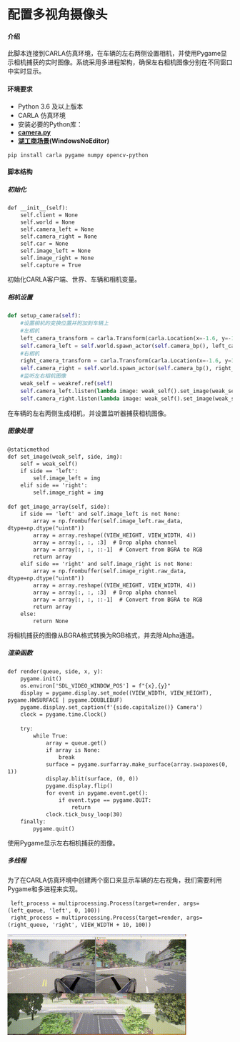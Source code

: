 # 配置多视角摄像头

#### **介绍**

此脚本连接到CARLA仿真环境，在车辆的左右两侧设置相机，并使用Pygame显示相机捕获的实时图像。系统采用多进程架构，确保左右相机图像分别在不同窗口中实时显示。

#### **环境要求**

- Python 3.6 及以上版本
- CARLA 仿真环境
- 安装必要的Python库：
- [**camera.py**](https://github.com/OpenHUTB/carla_doc/blob/master/src/course/camera.py)
- [**湖工商场景**](https://pan.baidu.com/s/15T1hGoWJ70tVmsTX7-zcSw?pwd=hutb )**(WindowsNoEditor)**

```
pip install carla pygame numpy opencv-python
```

#### **脚本结构**

##### 初始化

```
def __init__(self):
    self.client = None
    self.world = None
    self.camera_left = None
    self.camera_right = None
    self.car = None
    self.image_left = None
    self.image_right = None
    self.capture = True
```

初始化CARLA客户端、世界、车辆和相机变量。

##### 相机设置

```python
def setup_camera(self):
    #设置相机的变换位置并附加到车辆上
    #左相机
    left_camera_transform = carla.Transform(carla.Location(x=-1.6, y=-1.5, z=1.7))
    self.camera_left = self.world.spawn_actor(self.camera_bp(), left_camera_transform, attach_to=self.car)
    #右相机
    right_camera_transform = carla.Transform(carla.Location(x=-1.6, y=1.5, z=1.7))
    self.camera_right = self.world.spawn_actor(self.camera_bp(), right_camera_transform, attach_to=self.car)
    #监听左右相机图像
    weak_self = weakref.ref(self)
    self.camera_left.listen(lambda image: weak_self().set_image(weak_self, 'left', image))
    self.camera_right.listen(lambda image: weak_self().set_image(weak_self, 'right', image))
```

在车辆的左右两侧生成相机，并设置监听器捕获相机图像。

##### 图像处理

```
@staticmethod
def set_image(weak_self, side, img):
    self = weak_self()
    if side == 'left':
        self.image_left = img
    elif side == 'right':
        self.image_right = img

def get_image_array(self, side):
    if side == 'left' and self.image_left is not None:
        array = np.frombuffer(self.image_left.raw_data, dtype=np.dtype("uint8"))
        array = array.reshape((VIEW_HEIGHT, VIEW_WIDTH, 4))
        array = array[:, :, :3]  # Drop alpha channel
        array = array[:, :, ::-1]  # Convert from BGRA to RGB
        return array
    elif side == 'right' and self.image_right is not None:
        array = np.frombuffer(self.image_right.raw_data, dtype=np.dtype("uint8"))
        array = array.reshape((VIEW_HEIGHT, VIEW_WIDTH, 4))
        array = array[:, :, :3]  # Drop alpha channel
        array = array[:, :, ::-1]  # Convert from BGRA to RGB
        return array
    else:
        return None
```

将相机捕获的图像从BGRA格式转换为RGB格式，并去除Alpha通道。

##### 渲染函数

```
def render(queue, side, x, y):
    pygame.init()
    os.environ['SDL_VIDEO_WINDOW_POS'] = f"{x},{y}"
    display = pygame.display.set_mode((VIEW_WIDTH, VIEW_HEIGHT), pygame.HWSURFACE | pygame.DOUBLEBUF)
    pygame.display.set_caption(f'{side.capitalize()} Camera')
    clock = pygame.time.Clock()

    try:
        while True:
            array = queue.get()
            if array is None:
                break
            surface = pygame.surfarray.make_surface(array.swapaxes(0, 1))
            display.blit(surface, (0, 0))
            pygame.display.flip()
            for event in pygame.event.get():
                if event.type == pygame.QUIT:
                    return
            clock.tick_busy_loop(30)
    finally:
        pygame.quit()
```

使用Pygame显示左右相机捕获的图像。

##### 多线程

为了在CARLA仿真环境中创建两个窗口来显示车辆的左右视角，我们需要利用Pygame和多进程来实现。

```
 left_process = multiprocessing.Process(target=render, args=(left_queue, 'left', 0, 100))
 right_process = multiprocessing.Process(target=render, args=(right_queue, 'right', VIEW_WIDTH + 10, 100))
```

![](../img/traffic_course_img/2.gif)






